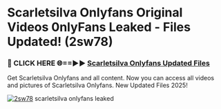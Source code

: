 # Scarletsilva Onlyfans Original Videos 0nlyFans Leaked - Files Updated! (2sw78)

<h3>🔴 CLICK HERE 🌐==►► <a href="https://tinyurl.com/x26r9saj" rel="nofollow">Scarletsilva Onlyfans Updated Files</a></h3>

Get Scarletsilva Onlyfans and all content. Now you can access all videos and pictures of Scarletsilva Onlyfans. New Updated Files 2025!

[![2sw78](https://i.imgur.com/LkgZPqh.gif)](https://tinyurl.com/x26r9saj)
scarletsilva onlyfans leaked